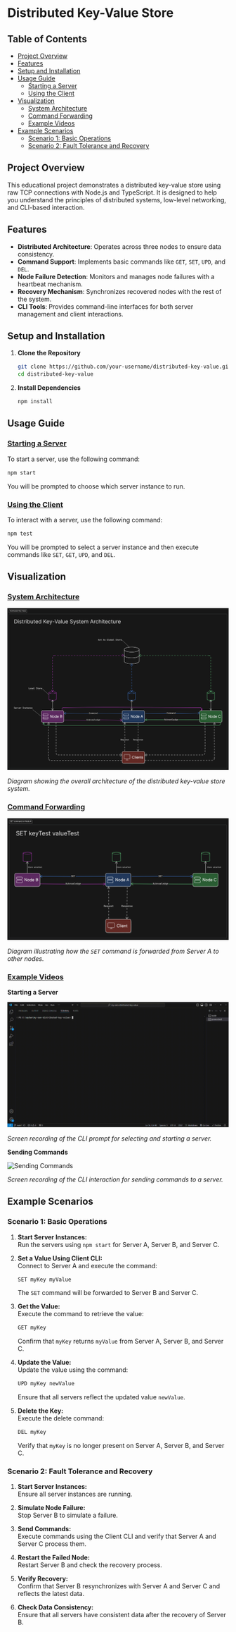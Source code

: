 # Distributed Key-Value Store

## Table of Contents

- [Project Overview](#project-overview)
- [Features](#features)
- [Setup and Installation](#setup-and-installation)
- [Usage Guide](#usage-guide)
  - [Starting a Server](#starting-a-server)
  - [Using the Client](#using-the-client)
- [Visualization](#visualization)
  - [System Architecture](#system-architecture)
  - [Command Forwarding](#command-forwarding)
  - [Example Videos](#example-videos)
- [Example Scenarios](#example-scenarios)
  - [Scenario 1: Basic Operations](#scenario-1-basic-operations)
  - [Scenario 2: Fault Tolerance and Recovery](#scenario-2-fault-tolerance-and-recovery)

## Project Overview

This educational project demonstrates a distributed key-value store using raw TCP connections with Node.js and TypeScript. It is designed to help you understand the principles of distributed systems, low-level networking, and CLI-based interaction.

## Features

- **Distributed Architecture**: Operates across three nodes to ensure data consistency.
- **Command Support**: Implements basic commands like `GET`, `SET`, `UPD`, and `DEL`.
- **Node Failure Detection**: Monitors and manages node failures with a heartbeat mechanism.
- **Recovery Mechanism**: Synchronizes recovered nodes with the rest of the system.
- **CLI Tools**: Provides command-line interfaces for both server management and client interactions.

## Setup and Installation

1. **Clone the Repository**

   ```bash
   git clone https://github.com/your-username/distributed-key-value.git
   cd distributed-key-value
   ```

2. **Install Dependencies**

   ```bash
   npm install
   ```

## Usage Guide

### [Starting a Server](#starting-a-server)

To start a server, use the following command:

```bash
npm start
```

You will be prompted to choose which server instance to run.

### [Using the Client](#using-the-client)

To interact with a server, use the following command:

```bash
npm test
```

You will be prompted to select a server instance and then execute commands like `SET`, `GET`, `UPD`, and `DEL`.

## Visualization

### [System Architecture](#system-architecture)

![System Architecture Diagram](/public/screenshots/SysArch.png)

_Diagram showing the overall architecture of the distributed key-value store system._

### [Command Forwarding](#command-forwarding)

![Command Forwarding Diagram](/public/screenshots/SET.png)

_Diagram illustrating how the `SET` command is forwarded from Server A to other nodes._

### [Example Videos](#example-videos)

**Starting a Server**

![Starting Server](/public/videos/serverCLI.gif)

_Screen recording of the CLI prompt for selecting and starting a server._

**Sending Commands**

![Sending Commands](/public/videos/clientCLI.gif)

_Screen recording of the CLI interaction for sending commands to a server._

## Example Scenarios

### Scenario 1: Basic Operations

1. **Start Server Instances:**  
   Run the servers using `npm start` for Server A, Server B, and Server C.

2. **Set a Value Using Client CLI:**  
   Connect to Server A and execute the command:

   ```bash
   SET myKey myValue
   ```

   The `SET` command will be forwarded to Server B and Server C.

3. **Get the Value:**  
   Execute the command to retrieve the value:

   ```bash
   GET myKey
   ```

   Confirm that `myKey` returns `myValue` from Server A, Server B, and Server C.

4. **Update the Value:**  
   Update the value using the command:

   ```bash
   UPD myKey newValue
   ```

   Ensure that all servers reflect the updated value `newValue`.

5. **Delete the Key:**  
   Execute the delete command:

   ```bash
   DEL myKey
   ```

   Verify that `myKey` is no longer present on Server A, Server B, and Server C.

### Scenario 2: Fault Tolerance and Recovery

1. **Start Server Instances:**  
   Ensure all server instances are running.

2. **Simulate Node Failure:**  
   Stop Server B to simulate a failure.

3. **Send Commands:**  
   Execute commands using the Client CLI and verify that Server A and Server C process them.

4. **Restart the Failed Node:**  
   Restart Server B and check the recovery process.

5. **Verify Recovery:**  
   Confirm that Server B resynchronizes with Server A and Server C and reflects the latest data.

6. **Check Data Consistency:**  
   Ensure that all servers have consistent data after the recovery of Server B.
